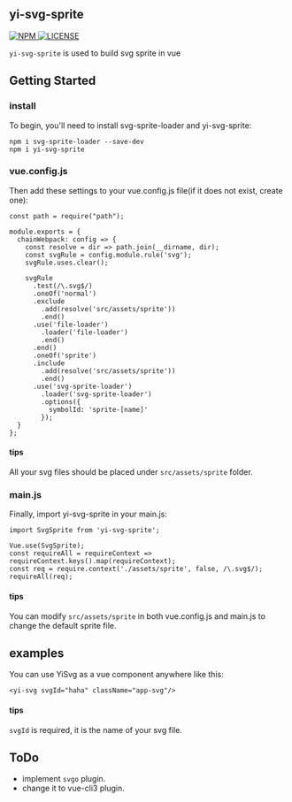 ## yi-svg-sprite
<a href="https://www.npmjs.com/package/vue-performance">
  <img src="https://img.shields.io/npm/v/vue-performance.svg" alt="NPM">
</a>
<a href="https://github.com/sishenhei7/vue-performance/blob/master/LICENSE">
  <img src="https://img.shields.io/github/license/mashape/apistatus.svg" alt="LICENSE">
</a>

`yi-svg-sprite` is used to build svg sprite in vue

## Getting Started

### install

To begin, you'll need to install svg-sprite-loader and yi-svg-sprite:

```
npm i svg-sprite-loader --save-dev
npm i yi-svg-sprite
```

### vue.config.js

Then add these settings to your vue.config.js file(if it does not exist, create one):

```
const path = require("path");

module.exports = {
  chainWebpack: config => {
    const resolve = dir => path.join(__dirname, dir);
    const svgRule = config.module.rule('svg');
    svgRule.uses.clear();

    svgRule
      .test(/\.svg$/)
      .oneOf('normal')
      .exclude
        .add(resolve('src/assets/sprite'))
        .end()
      .use('file-loader')
        .loader('file-loader')
        .end()
      .end()
      .oneOf('sprite')
      .include
        .add(resolve('src/assets/sprite'))
        .end()
      .use('svg-sprite-loader')
        .loader('svg-sprite-loader')
        .options({
          symbolId: 'sprite-[name]'
        });
  }
};
```

#### tips
All your svg files should be placed under `src/assets/sprite` folder.

### main.js

Finally, import yi-svg-sprite in your main.js:

```
import SvgSprite from 'yi-svg-sprite';

Vue.use(SvgSprite);
const requireAll = requireContext => requireContext.keys().map(requireContext);
const req = require.context('./assets/sprite', false, /\.svg$/);
requireAll(req);
```

#### tips
You can modify `src/assets/sprite` in both vue.config.js and main.js to change the default sprite file.


## examples

You can use YiSvg as a vue component anywhere like this:

```
<yi-svg svgId="haha" className="app-svg"/>
```

#### tips
`svgId` is required, it is the name of your svg file.

## ToDo

- implement `svgo` plugin.
- change it to vue-cli3 plugin.
